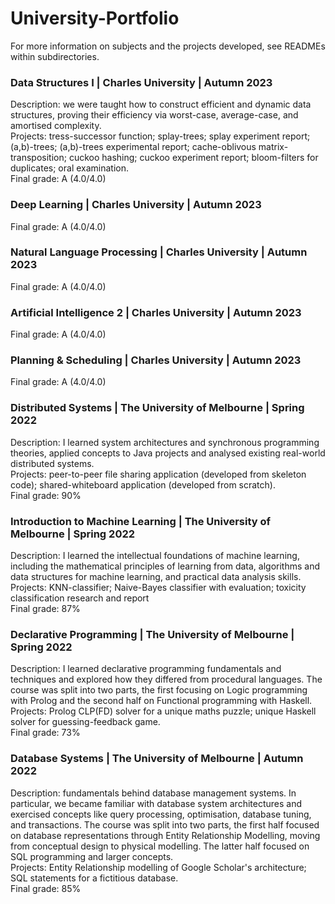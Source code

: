 # University-Portfolio

For more information on subjects and the projects developed, see READMEs within subdirectories.

### Data Structures I | Charles University | Autumn 2023
Description: we were taught how to construct efficient and dynamic data structures, proving their efficiency via worst-case, average-case, and amortised complexity. \
Projects: tress-successor function; splay-trees; splay experiment report; (a,b)-trees; (a,b)-trees experimental report; cache-oblivous matrix-transposition; cuckoo hashing; cuckoo experiment report; bloom-filters for duplicates; oral examination. \
Final grade: A (4.0/4.0)

### Deep Learning | Charles University | Autumn 2023
Final grade: A (4.0/4.0)

### Natural Language Processing | Charles University | Autumn 2023
Final grade: A (4.0/4.0)

### Artificial Intelligence 2 | Charles University | Autumn 2023
Final grade: A (4.0/4.0)

### Planning & Scheduling | Charles University | Autumn 2023
Final grade: A (4.0/4.0)


### Distributed Systems | The University of Melbourne | Spring 2022
Description: I learned system architectures and synchronous programming theories, applied concepts to Java projects and analysed existing real-world distributed systems. \
Projects: peer-to-peer file sharing application (developed from skeleton code); shared-whiteboard application (developed from scratch). \
Final grade: 90% 

### Introduction to Machine Learning | The University of Melbourne | Spring 2022
Description: I learned the intellectual foundations of machine learning, including the mathematical principles of learning from data, algorithms and data structures for machine learning, and practical data analysis skills. \
Projects: KNN-classifier; Naive-Bayes classifier with evaluation; toxicity classification research and report \
Final grade: 87% 

### Declarative Programming | The University of Melbourne | Spring 2022
Description: I learned declarative programming fundamentals and techniques and explored how they differed from procedural languages. The course was split into two parts, the first focusing on Logic programming with Prolog and the second half on Functional programming with Haskell. \
Projects: Prolog CLP(FD) solver for a unique maths puzzle; unique Haskell solver for guessing-feedback game. \
Final grade: 73% 

### Database Systems | The University of Melbourne | Autumn 2022
Description: fundamentals behind database management systems. In particular, we became familiar with database system architectures and exercised concepts like query processing, optimisation, database tuning, and transactions. The course was split into two parts, the first half focused on database representations through Entity Relationship Modelling, moving from conceptual design to physical modelling. The latter half focused on SQL programming and larger concepts. \
Projects: Entity Relationship modelling of Google Scholar's architecture; SQL statements for a fictitious database. \
Final grade: 85% 
